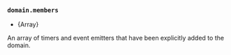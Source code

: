 ### `domain.members`

* {Array}

An array of timers and event emitters that have been explicitly added
to the domain.
